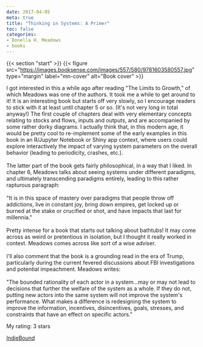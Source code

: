 ```yaml
---
date: 2017-04-05
meta: true
title: "Thinking in Systems: A Primer"
toc: false
categories:
- Donella H. Meadows
- books
---
```


{{< section "start" >}}
{{< figure src="https://images.booksense.com/images/557/580/9781603580557.jpg" type="margin" label="mn-cover" alt="Book cover" >}}

I got interested in this a while ago after reading "The Limits to Growth," of which Meadows was one of the authors. It took me a while to get around to it! It is an interesting book but starts off very slowly, so I encourage readers to stick with it at least until chapter 5 or so. (It's not very long in total anyway!) The first couple of chapters deal with very elementary concepts relating to stocks and flows, inputs and outputs, and are accompanied by some rather dorky diagrams. I actually think that, in this modern age, it would be pretty cool to re-implement some of the early examples in this book in an R/Jupyter Notebook or Shiny app context, where users could explore interactively the impact of varying system parameters on the overall behavior (leading to periodicity, crashes, etc.).<br /><br />The latter part of the book gets fairly philosophical, in a way that I liked. In chapter 6, Meadows talks about seeing systems under different paradigms, and ultimately transcending paradigms entirely, leading to this rather rapturous paragraph:<br /><br />"It is in this space of mastery over paradigms that people throw off addictions, live in constant joy, bring down empires, get locked up or burned at the stake or crucified or shot, and have impacts that last for millennia."<br /><br />Pretty intense for a book that starts out talking about bathtubs! It may come across as weird or pretentious in isolation, but I thought it really worked in context. Meadows comes across like sort of a wise adviser.<br /><br />I'll also comment that the book is a grounding read in the era of Trump, particularly during the current fevered discussions about FBI investigations and potential impeachment. Meadows writes: <br /><br />"The bounded rationality of each actor in a system...may or may not lead to decisions that further the welfare of the system as a whole. If they do not, putting new actors into the same system will not improve the system's performance. What makes a difference is redesigning the system to improve the information, incentives, disincentives, goals, stresses, and constraints that have an effect on specific actors."

My rating: 3 stars  

[IndieBound](https://www.indiebound.org/book/9781603580557)
